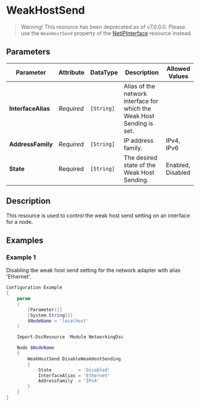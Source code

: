 # WeakHostSend

> Warning! This resource has been deprecated as of v7.0.0.0.
> Please use the `WeakHostSend` property of the [NetIPInterface](NetIPInterface.md)
> resource instead.

## Parameters

| Parameter          | Attribute  | DataType   | Description                                                            | Allowed Values     |
| ------------------ | ---------- | ---------- | ---------------------------------------------------------------------- | ------------------ |
| **InterfaceAlias** | *Required* | `[String]` | Alias of the network interface for which the Weak Host Sending is set. |                    |
| **AddressFamily**  | *Required* | `[String]` | IP address family.                                                     | IPv4,  IPv6        |
| **State**          | Required   | `[String]` | The desired state of the Weak Host Sending.                            | Enabled,  Disabled |

## Description

This resource is used to control the weak host send setting on an interface for a node.

## Examples

### Example 1

Disabling tbe weak host send setting for the network adapter with alias 'Ethernet'.

```powershell
Configuration Example
{
    param
    (
        [Parameter()]
        [System.String[]]
        $NodeName = 'localhost'
    )

    Import-DscResource -Module NetworkingDsc

    Node $NodeName
    {
        WeakHostSend DisableWeakHostSending
        {
            State          = 'Disabled'
            InterfaceAlias = 'Ethernet'
            AddressFamily  = 'IPv4'
        }
    }
}
```

